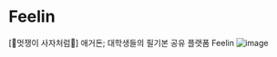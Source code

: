 # Feelin
[🦁멋쟁이 사자처럼🦁] 애거돈; 대학생들의 필기본 공유 플랫폼 Feelin
![image](https://github.com/user-attachments/assets/3b02409a-1f6b-4cb7-a155-c22cce624a3a)
